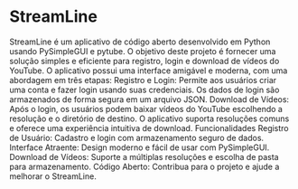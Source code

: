 # StreamLine
 StreamLine é um aplicativo de código aberto desenvolvido em Python usando PySimpleGUI e pytube. O objetivo deste projeto é fornecer uma solução simples e eficiente para registro, login e download de vídeos do YouTube. O aplicativo possui uma interface amigável e moderna, com uma abordagem em três etapas:  Registro e Login: Permite aos usuários criar uma conta e fazer login usando suas credenciais. Os dados de login são armazenados de forma segura em um arquivo JSON.  Download de Vídeos: Após o login, os usuários podem baixar vídeos do YouTube escolhendo a resolução e o diretório de destino. O aplicativo suporta resoluções comuns e oferece uma experiência intuitiva de download.  Funcionalidades Registro de Usuário: Cadastro e login com armazenamento seguro de dados. Interface Atraente: Design moderno e fácil de usar com PySimpleGUI. Download de Vídeos: Suporte a múltiplas resoluções e escolha de pasta para armazenamento. Código Aberto: Contribua para o projeto e ajude a melhorar o StreamLine.
